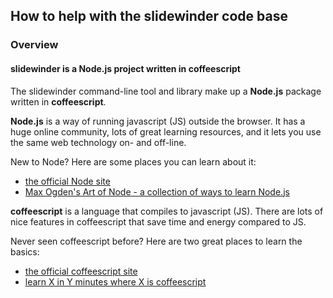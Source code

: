 ## How to help with the slidewinder code base

### Overview

#### slidewinder is a Node.js project written in coffeescript

The slidewinder command-line tool and library make up a **Node.js** package written in **coffeescript**.

**Node.js** is a way of running javascript (JS) outside the browser. It has a huge online community, lots of great learning resources, and it lets you use the same web technology on- and off-line.

New to Node? Here are some places you can learn about it:

- [the official Node site](https://nodejs.org/en/)
- [Max Ogden's Art of Node - a collection of ways to learn Node.js](https://github.com/maxogden/art-of-node#the-art-of-node)

**coffeescript** is a language that compiles to javascript (JS). There are lots of nice features in coffeescript that save time and energy compared to JS.

Never seen coffeescript before? Here are two great places to learn the basics:

- [the official coffeescript site](http://coffeescript.org/)
- [learn X in Y minutes where X is coffeescript](https://learnxinyminutes.com/docs/coffeescript/)
